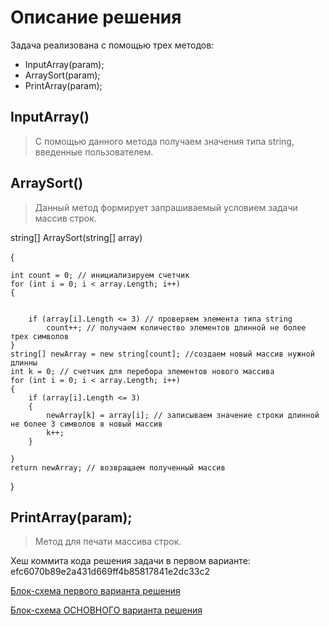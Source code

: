 # Описание решения

Задача реализована с помощью трех методов:
- InputArray(param);
- ArraySort(param);
- PrintArray(param);

## InputArray()
>С помощью данного метода получаем значения типа string, введенные пользователем.

## ArraySort()
>Данный метод формирует запрашиваемый условием задачи массив строк.

string[] ArraySort(string[] array)

{

    int count = 0; // инициализируем счетчик
    for (int i = 0; i < array.Length; i++)
    {
        
        
        if (array[i].Length <= 3) // проверяем элемента типа string
            count++; // получаем количество элементов длинной не более трех символов
    }
    string[] newArray = new string[count]; //создаем новый массив нужной длинны
    int k = 0; // счетчик для перебора элементов нового массива
    for (int i = 0; i < array.Length; i++)
    {
        if (array[i].Length <= 3)
        {
            newArray[k] = array[i]; // записываем значение строки длинной не более 3 символов в новый массив
            k++; 
        }

    }
    return newArray; // возвращаем полученный массив
}

## PrintArray(param);
>Метод для печати массива строк.

Хеш коммита кода решения задачи в первом варианте:
efc6070b89e2a431d669ff4b85817841e2dc33c2

[Блок-схема первого варианта решения](https://drive.google.com/file/d/1GH0nNdV9DThZM98aqDeGglONXiidjV0L/view?usp=sharing)

[Блок-схема ОСНОВНОГО варианта решения](https://drive.google.com/file/d/18ZIeI2oTmoojnJSarAgGw4ug4STewyB5/view?usp=sharing)